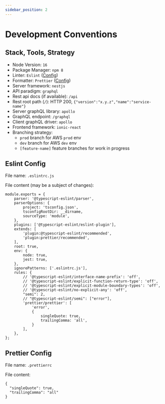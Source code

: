 ```yaml
---
sidebar_position: 2
---
```


# Development Conventions

## Stack, Tools, Strategy

- Node Version: `16`
- Package Manager: `npm 8`
- Linter: `Eslint` ([Config](./config/eslint_config.md))
- Formatter: `Prettier` ([Config](./config/prettier_config.md))
- Server framework: `nestjs`
- API paradigm: `graphql`
- Rest api docs (if available): `/api`
- Rest root path (`/`): HTTP 200, `{"version":"x.y.z","name":"service-name"}`
- Server graphQL library: `apollo`
- GraphQL endpoint: `/graphql`
- Client graphQL driver: `apollo`
- Frontend framework: `ionic-react`
- Branching strategy:
  - `prod` branch for AWS `prod` env
  - `dev` branch for AWS `dev` env
  - `[feature-name]` feature branches for work in progress

## Eslint Config

File name: `.eslintrc.js`

File content (may be a subject of changes):

```
module.exports = {
    parser: '@typescript-eslint/parser',
    parserOptions: {
        project: 'tsconfig.json',
        tsconfigRootDir: __dirname,
        sourceType: 'module',
    },
    plugins: ['@typescript-eslint/eslint-plugin'],
    extends: [
        'plugin:@typescript-eslint/recommended',
        'plugin:prettier/recommended',
    ],
    root: true,
    env: {
        node: true,
        jest: true,
    },
    ignorePatterns: ['.eslintrc.js'],
    rules: {
        // '@typescript-eslint/interface-name-prefix': 'off',
        // '@typescript-eslint/explicit-function-return-type': 'off',
        // '@typescript-eslint/explicit-module-boundary-types': 'off',
        // '@typescript-eslint/no-explicit-any': 'off',
        "semi": 2,
        // "@typescript-eslint/semi": ["error"],
        'prettier/prettier': [
            'error',
            {
                singleQuote: true,
                trailingComma: 'all',
            }
        ],
    },
};
```

## Prettier Config

File name: `.prettierrc`

File content:

```
{
  "singleQuote": true,
  "trailingComma": "all"
}
```
